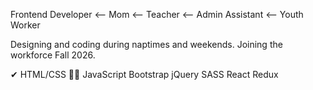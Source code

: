 Frontend Developer <-- Mom <-- Teacher <-- Admin Assistant <-- Youth Worker

Designing and coding during naptimes and weekends. Joining the workforce Fall 2026. 

✔   HTML/CSS
👩‍💻  JavaScript
    Bootstrap
    jQuery
    SASS
    React
    Redux
  
